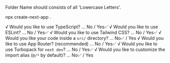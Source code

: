 Folder Name should consists of all 'Lowercase Letters'.

npx create-next-app .

√ Would you like to use TypeScript? ... No / Yes✅
√ Would you like to use ESLint? ... No / Yes✅
√ Would you like to use Tailwind CSS? ... No / Yes✅
√ Would you like your code inside a `src/` directory? ... No✅ / Yes
√ Would you like to use App Router? (recommended) ... No / Yes✅
√ Would you like to use Turbopack for `next dev`? ... No / Yes✅
√ Would you like to customize the import alias (`@/*` by default)? ... No✅ / Yes

